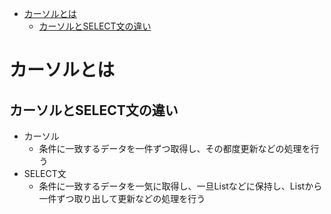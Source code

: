<!-- TOC depthFrom:1 depthTo:6 withLinks:1 updateOnSave:1 orderedList:0 -->

- [カーソルとは](#カーソルとは)
	- [カーソルとSELECT文の違い](#カーソルとselect文の違い)

<!-- /TOC -->


# カーソルとは

## カーソルとSELECT文の違い

- カーソル
  - 条件に一致するデータを一件ずつ取得し、その都度更新などの処理を行う
- SELECT文
  - 条件に一致するデータを一気に取得し、一旦Listなどに保持し、Listから一件ずつ取り出して更新などの処理を行う

